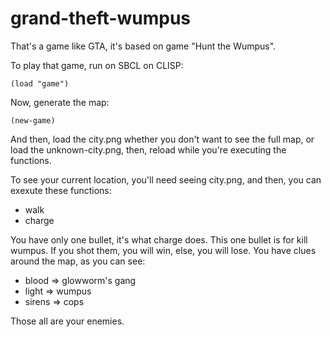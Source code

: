 # grand-theft-wumpus
That's a game like GTA, it's based on game "Hunt the Wumpus".

To play that game, run on SBCL on CLISP:

`(load "game")`

Now, generate the map:

`(new-game)`

And then, load the city.png whether you don't want to see the full map, or load the unknown-city.png, then, reload while you're executing the functions.

To see your current location, you'll need seeing city.png, and then, you can exexute these functions:

- walk
- charge

You have only one bullet, it's what charge does. This one bullet is for kill wumpus. If you shot them, you will win, else, you will lose. You have clues around the map, as you can see:

- blood => glowworm's gang
- light => wumpus
- sirens => cops

Those all are your enemies.
